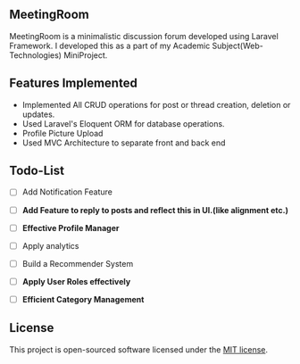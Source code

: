 ## MeetingRoom

MeetingRoom is a minimalistic discussion forum developed using Laravel Framework. I developed this as a part of my Academic Subject(Web-Technologies) MiniProject.

## Features Implemented

- Implemented All CRUD operations for post or thread creation, deletion or updates.
- Used Laravel's Eloquent ORM for database operations.
- Profile Picture Upload
- Used MVC Architecture to separate front and back end

## Todo-List

- [ ] Add Notification Feature
- [ ] **Add Feature to reply to posts and reflect this in UI.(like alignment etc.)**
- [ ] **Effective Profile Manager**
- [ ] Apply analytics
- [ ] Build a Recommender System
- [ ] **Apply User Roles effectively**
- [ ] **Efficient Category Management**


## License

This project is open-sourced software licensed under the [MIT license](http://opensource.org/licenses/MIT).
